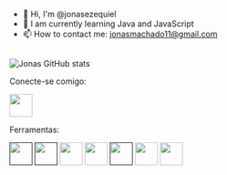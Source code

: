 - 👋 Hi, I'm @jonasezequiel
- 🌱 I am currently learning Java and JavaScript
- 📫 How to contact me:  jonasmachado11@gmail.com

##

![Jonas GitHub stats](https://github-readme-stats.vercel.app/api?username=jonasezequiel&show_icons=true&theme=highcontrast)


Conecte-se comigo:

[<img src="https://cdn.jsdelivr.net/gh/devicons/devicon/icons/linkedin/linkedin-original.svg" width="40" height="40"/>](https://www.linkedin.com/in/jonas-ezequiel-539366134/)

Ferramentas:

[<img src="https://cdn.jsdelivr.net/gh/devicons/devicon/icons/java/java-original.svg" width="40" height="40"/>]()
[<img src="https://cdn.jsdelivr.net/gh/devicons/devicon/icons/javascript/javascript-original.svg" width="40" height="40"/>]()
[<img src="https://cdn.jsdelivr.net/gh/devicons/devicon/icons/vscode/vscode-original.svg"  width="40" height="40"/>](https://code.visualstudio.com/)
[<img src="https://cdn.jsdelivr.net/gh/devicons/devicon/icons/postgresql/postgresql-original.svg" width="40" height="40" />](https://www.postgresql.org/)
[<img src="https://cdn.jsdelivr.net/gh/devicons/devicon/icons/css3/css3-original.svg" width="40" height="40"/>]()
[<img src="https://cdn.jsdelivr.net/gh/devicons/devicon/icons/figma/figma-original.svg" width="40" height="40" />](https://www.figma.com/)
[<img src="https://cdn.jsdelivr.net/gh/devicons/devicon/icons/git/git-original.svg" width="40" height="40" />](https://git-scm.com/)


          
          
          
          
          
          

